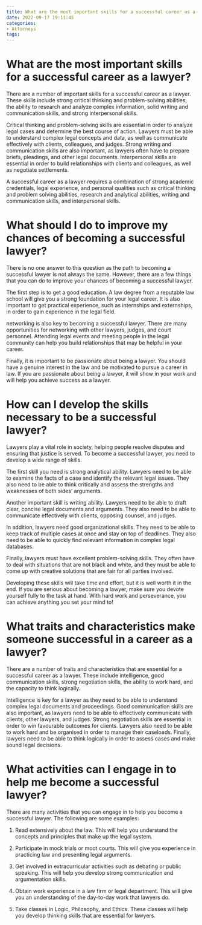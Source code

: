 ```yaml
---
title: What are the most important skills for a successful career as a lawyer
date: 2022-09-17 19:11:45
categories:
- Attorneys
tags:
---
```



#  What are the most important skills for a successful career as a lawyer?

There are a number of important skills for a successful career as a lawyer. These skills include strong critical thinking and problem-solving abilities, the ability to research and analyze complex information, solid writing and communication skills, and strong interpersonal skills.

Critical thinking and problem-solving skills are essential in order to analyze legal cases and determine the best course of action. Lawyers must be able to understand complex legal concepts and data, as well as communicate effectively with clients, colleagues, and judges. Strong writing and communication skills are also important, as lawyers often have to prepare briefs, pleadings, and other legal documents. Interpersonal skills are essential in order to build relationships with clients and colleagues, as well as negotiate settlements.

A successful career as a lawyer requires a combination of strong academic credentials, legal experience, and personal qualities such as critical thinking and problem solving abilities, research and analytical abilities, writing and communication skills, and interpersonal skills.

#  What should I do to improve my chances of becoming a successful lawyer?

There is no one answer to this question as the path to becoming a successful lawyer is not always the same. However, there are a few things that you can do to improve your chances of becoming a successful lawyer.

The first step is to get a good education. A law degree from a reputable law school will give you a strong foundation for your legal career. It is also important to get practical experience, such as internships and externships, in order to gain experience in the legal field.

 networking is also key to becoming a successful lawyer. There are many opportunities for networking with other lawyers, judges, and court personnel. Attending legal events and meeting people in the legal community can help you build relationships that may be helpful in your career.

Finally, it is important to be passionate about being a lawyer. You should have a genuine interest in the law and be motivated to pursue a career in law. If you are passionate about being a lawyer, it will show in your work and will help you achieve success as a lawyer.

#  How can I develop the skills necessary to be a successful lawyer?

Lawyers play a vital role in society, helping people resolve disputes and ensuring that justice is served. To become a successful lawyer, you need to develop a wide range of skills.

The first skill you need is strong analytical ability. Lawyers need to be able to examine the facts of a case and identify the relevant legal issues. They also need to be able to think critically and assess the strengths and weaknesses of both sides’ arguments.

Another important skill is writing ability. Lawyers need to be able to draft clear, concise legal documents and arguments. They also need to be able to communicate effectively with clients, opposing counsel, and judges.

In addition, lawyers need good organizational skills. They need to be able to keep track of multiple cases at once and stay on top of deadlines. They also need to be able to quickly find relevant information in complex legal databases.

Finally, lawyers must have excellent problem-solving skills. They often have to deal with situations that are not black and white, and they must be able to come up with creative solutions that are fair for all parties involved.

Developing these skills will take time and effort, but it is well worth it in the end. If you are serious about becoming a lawyer, make sure you devote yourself fully to the task at hand. With hard work and perseverance, you can achieve anything you set your mind to!

#  What traits and characteristics make someone successful in a career as a lawyer?

There are a number of traits and characteristics that are essential for a successful career as a lawyer. These include intelligence, good communication skills, strong negotiation skills, the ability to work hard, and the capacity to think logically.

Intelligence is key for a lawyer as they need to be able to understand complex legal documents and proceedings. Good communication skills are also important, as lawyers need to be able to effectively communicate with clients, other lawyers, and judges. Strong negotiation skills are essential in order to win favourable outcomes for clients. Lawyers also need to be able to work hard and be organised in order to manage their caseloads. Finally, lawyers need to be able to think logically in order to assess cases and make sound legal decisions.

#  What activities can I engage in to help me become a successful lawyer?

There are many activities that you can engage in to help you become a successful lawyer. The following are some examples:

1. Read extensively about the law. This will help you understand the concepts and principles that make up the legal system.

2. Participate in mock trials or moot courts. This will give you experience in practicing law and presenting legal arguments.

3. Get involved in extracurricular activities such as debating or public speaking. This will help you develop strong communication and argumentation skills.

4. Obtain work experience in a law firm or legal department. This will give you an understanding of the day-to-day work that lawyers do.

5. Take classes in Logic, Philosophy, and Ethics. These classes will help you develop thinking skills that are essential for lawyers.